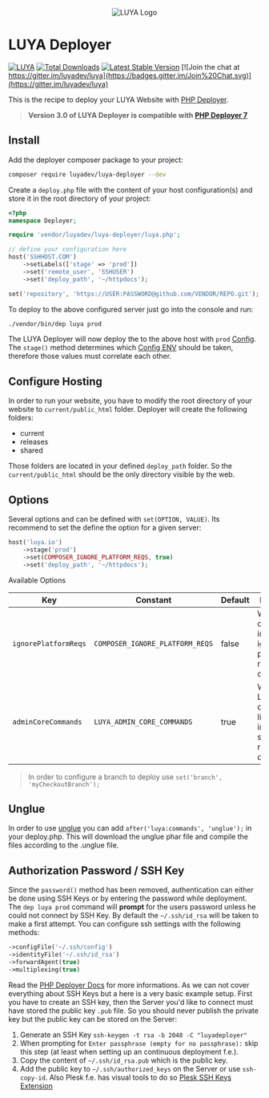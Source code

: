 <p align="center">
  <img src="https://raw.githubusercontent.com/luyadev/luya/master/docs/logo/luya-logo-0.2x.png" alt="LUYA Logo"/>
</p>

# LUYA Deployer

[![LUYA](https://img.shields.io/badge/Powered%20by-LUYA-brightgreen.svg)](https://luya.io)
[![Total Downloads](https://poser.pugx.org/luyadev/luya-deployer/downloads)](https://packagist.org/packages/luyadev/luya-deployer)
[![Latest Stable Version](https://poser.pugx.org/luyadev/luya-deployer/v/stable)](https://packagist.org/packages/luyadev/luya-deployer)
[![Join the chat at https://gitter.im/luyadev/luya](https://badges.gitter.im/Join%20Chat.svg)](https://gitter.im/luyadev/luya)

This is the recipe to deploy your LUYA Website with [PHP Deployer](http://deployer.org).

> **Version 3.0 of LUYA Deployer is compatible with [PHP Deployer 7](http://deployer.org)**

## Install

Add the deployer composer package to your project:

```sh
composer require luyadev/luya-deployer --dev
```

Create a `deploy.php` file with the content of your host configuration(s) and store it in the root directory of your project:

```php
<?php
namespace Deployer;

require 'vendor/luyadev/luya-deployer/luya.php';

// define your configuration here
host('SSHHOST.COM')
    ->setLabels(['stage' => 'prod'])
    ->set('remote_user', 'SSHUSER')
    ->set('deploy_path', '~/httpdocs');

set('repository', 'https://USER:PASSWORD@github.com/VENDOR/REPO.git');
```

To deploy to the above configured server just go into the console and run:

```sh
./vendor/bin/dep luya prod
```

The LUYA Deployer will now deploy the to the above host with `prod` [Config](https://luya.io/api/luya-Config). The `stage()` method determines which [Config ENV](https://luya.io/api/luya-Config) should be taken, therefore those values must correlate each other.

## Configure Hosting

In order to run your website, you have to modify the root directory of your website to `current/public_html` folder. Deployer will create the following folders:

+ current
+ releases
+ shared

Those folders are located in your defined `deploy_path` folder. So the `current/public_html` should be the only directory visible by the web.

## Options

Several options and can be defined with `set(OPTION, VALUE)`. Its recommend to set the define the option for a given server:

```php
host('luya.io')
    ->stage('prod')
    ->set(COMPOSER_IGNORE_PLATFORM_REQS, true)
    ->set('deploy_path', '~/httpdocs');
```

Available Options

|Key|Constant|Default|Description
|---|--------|-------|-----
|`ignorePlatformReqs`|`COMPOSER_IGNORE_PLATFORM_REQS`|false|Whether composer install should ignore platform requirements or not.
|`adminCoreCommands`|`LUYA_ADMIN_CORE_COMMANDS`|true|Whether the LUYA core commands like migrate, import should be run after deployment.

> In order to configure a branch to deploy use `set('branch', 'myCheckoutBranch');`

## Unglue

In order to use [unglue](https://unglue.io) you can add `after('luya:commands', 'unglue');` in your deploy.php. This will download the unglue phar file and compile the files according to the .unglue file.

## Authorization Password / SSH Key

Since the `password()` method has been removed, authentication can either be done using SSH Keys or by entering the password while deployment. The `dep luya prod` command will **prompt** for the users password unless he could not connect by SSH Key. By default the `~/.ssh/id_rsa` will be taken to make a first attempt. You can configure ssh settings with the following methods:

```php
->configFile('~/.ssh/config')
->identityFile('~/.ssh/id_rsa')
->forwardAgent(true)
->multiplexing(true)
```

Read the [PHP Deployer Docs](https://deployer.org/docs/hosts.html) for more informations. As we can not cover everything about SSH Keys but a here is a very basic example setup. First you have to create an SSH key, then the Server you'd like to connect must have stored the public key `.pub` file. So you should never publish the private key but the public key can be stored on the Server:

1. Generate an SSH Key `ssh-keygen -t rsa -b 2048 -C "luyadeployer"`
2. When prompting for `Enter passphrase (empty for no passphrase):` skip this step (at least when setting up an continuous deployment f.e.).
3. Copy the content of `~/.ssh/id_rsa.pub` which is the public key.
4. Add the public key to `~/.ssh/authorized_keys` on the Server or use `ssh-copy-id`. Also Plesk f.e. has visual tools to do so [Plesk SSH Keys Extension](https://www.plesk.com/extensions/ssh-keys/)

